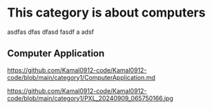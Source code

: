 # This category is about computers
asdfas 
dfas dfasd fasdf a
adsf 

## Computer Application
https://github.com/Kamal0912-code/Kamal0912-code/blob/main/category1/ComputerApplication.md


https://github.com/Kamal0912-code/Kamal0912-code/blob/main/category1/PXL_20240909_065750166.jpg
